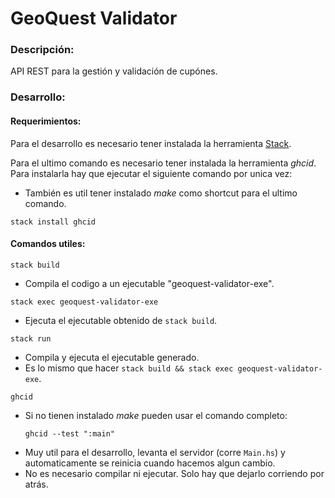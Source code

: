 # GeoQuest Validator

### Descripción:

API REST para la gestión y validación de cupónes.


### Desarrollo:

#### Requerimientos:
Para el desarrollo es necesario tener instalada la herramienta [Stack](https://docs.haskellstack.org/en/stable/install_and_upgrade/).

Para el ultimo comando es necesario tener instalada la herramienta *ghcid*.
Para instalarla hay que ejecutar el siguiente comando por unica vez:
- También es util tener instalado _make_ como shortcut para el ultimo comando.
```
stack install ghcid
```

#### Comandos utiles:

```
stack build
```
- Compila el codigo a un ejecutable "geoquest-validator-exe".

```
stack exec geoquest-validator-exe
```
- Ejecuta el ejecutable obtenido de `stack build`.

```
stack run
```
- Compila y ejecuta el ejecutable generado.
- Es lo mismo que hacer `stack build && stack exec geoquest-validator-exe`.

```
ghcid
```
- Si no tienen instalado _make_ pueden usar el comando completo:
    ```
    ghcid --test ":main"
    ```
- Muy util para el desarrollo, levanta el servidor (corre `Main.hs`) y automaticamente se reinicia cuando hacemos algun cambio.
- No es necesario compilar ni ejecutar. Solo hay que dejarlo corriendo por atrás.
